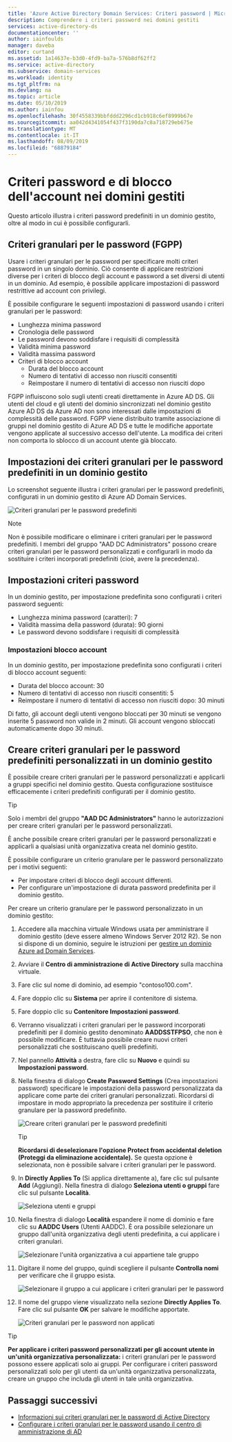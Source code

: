 ```yaml
---
title: 'Azure Active Directory Domain Services: Criteri password | Microsoft Docs'
description: Comprendere i criteri password nei domini gestiti
services: active-directory-ds
documentationcenter: ''
author: iainfoulds
manager: daveba
editor: curtand
ms.assetid: 1a14637e-b3d0-4fd9-ba7a-576b8df62ff2
ms.service: active-directory
ms.subservice: domain-services
ms.workload: identity
ms.tgt_pltfrm: na
ms.devlang: na
ms.topic: article
ms.date: 05/10/2019
ms.author: iainfou
ms.openlocfilehash: 30f4558339bbfddd2296cd1cb918c6ef8999b67e
ms.sourcegitcommit: aa042d4341054f437f3190da7c8a718729eb675e
ms.translationtype: MT
ms.contentlocale: it-IT
ms.lasthandoff: 08/09/2019
ms.locfileid: "68879184"
---
```

# <a name="password-and-account-lockout-policies-on-managed-domains"></a>Criteri password e di blocco dell'account nei domini gestiti
Questo articolo illustra i criteri password predefiniti in un dominio gestito, oltre al modo in cui è possibile configurarli.

## <a name="fine-grained-password-policies-fgpp"></a>Criteri granulari per le password (FGPP)
Usare i criteri granulari per le password per specificare molti criteri password in un singolo dominio. Ciò consente di applicare restrizioni diverse per i criteri di blocco degli account e password a set diversi di utenti in un dominio. Ad esempio, è possibile applicare impostazioni di password restrittive ad account con privilegi.

È possibile configurare le seguenti impostazioni di password usando i criteri granulari per le password:
* Lunghezza minima password
* Cronologia delle password
* Le password devono soddisfare i requisiti di complessità
* Validità minima password
* Validità massima password
* Criteri di blocco account
    * Durata del blocco account
    * Numero di tentativi di accesso non riusciti consentiti
    * Reimpostare il numero di tentativi di accesso non riusciti dopo
    
FGPP influiscono solo sugli utenti creati direttamente in Azure AD DS. Gli utenti del cloud e gli utenti del dominio sincronizzati nel dominio gestito Azure AD DS da Azure AD non sono interessati dalle impostazioni di complessità delle password. FGPP viene distribuito tramite associazione di gruppi nel dominio gestito di Azure AD DS e tutte le modifiche apportate vengono applicate al successivo accesso dell'utente. La modifica dei criteri non comporta lo sblocco di un account utente già bloccato.

## <a name="default-fine-grained-password-policy-settings-on-a-managed-domain"></a>Impostazioni dei criteri granulari per le password predefiniti in un dominio gestito
Lo screenshot seguente illustra i criteri granulari per le password predefiniti, configurati in un dominio gestito di Azure AD Domain Services.

![Criteri granulari per le password predefiniti](./media/how-to/default-fgpp.png)

> [!NOTE]
> Non è possibile modificare o eliminare i criteri granulari per le password predefiniti. I membri del gruppo "AAD DC Administrators" possono creare criteri granulari per le password personalizzati e configurarli in modo da sostituire i criteri incorporati predefiniti (cioè, avere la precedenza).
>
>

## <a name="password-policy-settings"></a>Impostazioni criteri password
In un dominio gestito, per impostazione predefinita sono configurati i criteri password seguenti:
* Lunghezza minima password (caratteri): 7
* Validità massima della password (durata): 90 giorni
* Le password devono soddisfare i requisiti di complessità

### <a name="account-lockout-settings"></a>Impostazioni blocco account
In un dominio gestito, per impostazione predefinita sono configurati i criteri di blocco account seguenti:
* Durata del blocco account: 30
* Numero di tentativi di accesso non riusciti consentiti: 5
* Reimpostare il numero di tentativi di accesso non riusciti dopo: 30 minuti

Di fatto, gli account degli utenti vengono bloccati per 30 minuti se vengono inserite 5 password non valide in 2 minuti. Gli account vengono sbloccati automaticamente dopo 30 minuti.


## <a name="create-a-custom-fine-grained-password-policy-fgpp-on-a-managed-domain"></a>Creare criteri granulari per le password predefiniti personalizzati in un dominio gestito
È possibile creare criteri granulari per le password personalizzati e applicarli a gruppi specifici nel dominio gestito. Questa configurazione sostituisce efficacemente i criteri predefiniti configurati per il dominio gestito.

> [!TIP]
> Solo i membri del gruppo **"AAD DC Administrators"** hanno le autorizzazioni per creare criteri granulari per le password personalizzati.
>
>

È anche possibile creare criteri granulari per le password personalizzati e applicarli a qualsiasi unità organizzativa creata nel dominio gestito.

È possibile configurare un criterio granulare per le password personalizzato per i motivi seguenti:
* Per impostare criteri di blocco degli account differenti.
* Per configurare un'impostazione di durata password predefinita per il dominio gestito.

Per creare un criterio granulare per le password personalizzato in un dominio gestito:
1. Accedere alla macchina virtuale Windows usata per amministrare il dominio gestito (deve essere almeno Windows Server 2012 R2). Se non si dispone di un dominio, seguire le istruzioni per [gestire un dominio Azure ad Domain Services](manage-domain.md).
2. Avviare il **Centro di amministrazione di Active Directory** sulla macchina virtuale.
3. Fare clic sul nome di dominio, ad esempio "contoso100.com".
4. Fare doppio clic su **Sistema** per aprire il contenitore di sistema.
5. Fare doppio clic su **Contenitore Impostazioni password**.
6. Verranno visualizzati i criteri granulari per le password incorporati predefiniti per il dominio gestito denominato **AADDSSTFPSO**, che non è possibile modificare. È tuttavia possibile creare nuovi criteri personalizzati che sostituiscano quelli predefiniti.
7. Nel pannello **Attività** a destra, fare clic su **Nuovo** e quindi su **Impostazioni password**.
8. Nella finestra di dialogo **Create Password Settings** (Crea impostazioni password) specificare le impostazioni della password personalizzata da applicare come parte dei criteri granulari personalizzati. Ricordarsi di impostare in modo appropriato la precedenza per sostituire il criterio granulare per la password predefinito.

   ![Creare criteri granulari per le password predefiniti](./media/how-to/custom-fgpp.png)

   > [!TIP]
   > **Ricordarsi di deselezionare l'opzione Protect from accidental deletion (Proteggi da eliminazione accidentale).** Se questa opzione è selezionata, non è possibile salvare i criteri granulari per le password.
   >
   >

9. In **Directly Applies To** (Si applica direttamente a), fare clic sul pulsante **Add** (Aggiungi). Nella finestra di dialogo **Seleziona utenti o gruppi** fare clic sul pulsante **Località**.

   ![Seleziona utenti e gruppi](./media/how-to/fgpp-applies-to.png)

10. Nella finestra di dialogo **Località** espandere il nome di dominio e fare clic su **AADDC Users** (Utenti AADDC). È ora possibile selezionare un gruppo dall'unità organizzativa degli utenti predefinita, a cui applicare i criteri granulari.

    ![Selezionare l'unità organizzativa a cui appartiene tale gruppo](./media/how-to/fgpp-container.png)

11. Digitare il nome del gruppo, quindi scegliere il pulsante **Controlla nomi** per verificare che il gruppo esista.

    ![Selezionare il gruppo a cui applicare i criteri granulari per le password](./media/how-to/fgpp-apply-group.png)

12. Il nome del gruppo viene visualizzato nella sezione **Directly Applies To**. Fare clic sul pulsante **OK** per salvare le modifiche apportate.

    ![Criteri granulari per le password non applicati](./media/how-to/fgpp-applied.png)

> [!TIP]
> **Per applicare i criteri password personalizzati per gli account utente in un'unità organizzativa personalizzata:** i criteri granulari per le password possono essere applicati solo ai gruppi. Per configurare i criteri password personalizzati solo per gli utenti da un'unità organizzativa personalizzata, creare un gruppo che includa gli utenti in tale unità organizzativa.
>
>

## <a name="next-steps"></a>Passaggi successivi
* [Informazioni sui criteri granulari per le password di Active Directory](/previous-versions/windows/it-pro/windows-server-2008-R2-and-2008/cc770394(v=ws.10))
* [Configurare i criteri granulari per le password usando il centro di amministrazione di AD](https://docs.microsoft.com/windows-server/identity/ad-ds/get-started/adac/introduction-to-active-directory-administrative-center-enhancements--level-100-#fine_grained_pswd_policy_mgmt)
